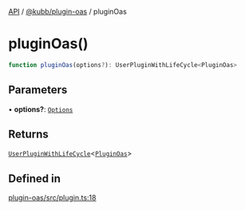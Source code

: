 [API](../../../packages.md) / [@kubb/plugin-oas](../index.md) / pluginOas

# pluginOas()

```ts
function pluginOas(options?): UserPluginWithLifeCycle<PluginOas>
```

## Parameters

• **options?**: [`Options`](../type-aliases/Options.md)

## Returns

[`UserPluginWithLifeCycle`](../../core/type-aliases/UserPluginWithLifeCycle.md)\<[`PluginOas`](../type-aliases/PluginOas.md)\>

## Defined in

[plugin-oas/src/plugin.ts:18](https://github.com/kubb-project/kubb/blob/ff80665146ae086e044807d0072fda660e72e1fd/packages/plugin-oas/src/plugin.ts#L18)
